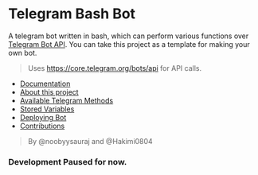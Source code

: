 # Telegram Bash Bot
A telegram bot written in bash, which can perform various functions over [Telegram Bot API](https://core.telegram.org/bots/api). You can take this project as a template for making your own bot.

> Uses https://core.telegram.org/bots/api for API calls.

- [Documentation](https://noobyysauraj.github.io/telegram-bash-bot)
- [About this project](https://noobyysauraj.github.io/telegram-bash-bot/about)
- [Available Telegram Methods](https://noobyysauraj.github.io/telegram-bash-bot/supported_methods)
- [Stored Variables](https://noobyysauraj.github.io/telegram-bash-bot/variables)
- [Deploying Bot](https://noobyysauraj.github.io/telegram-bash-bot/deploying)
- [Contributions](https://noobyysauraj.github.io/telegram-bash-bot/contributions)

> By @noobyysauraj and @Hakimi0804

### Development Paused for now.
